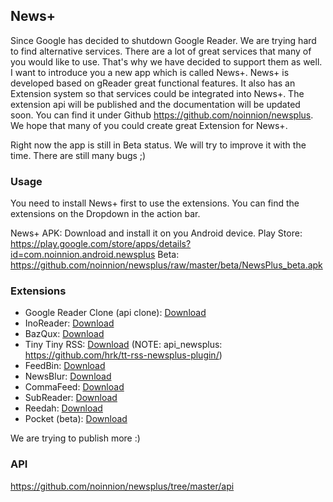 News+
-----------
Since Google has decided to shutdown Google Reader. We are trying hard to find alternative services. There are a lot of great services that many of you would like to use. That's why we have decided to support them as well. I want to introduce you a new app which is called News+. News+ is developed based on gReader great functional features. It also has an Extension system so that services could be integrated into News+. The extension api will be published and the documentation will be updated soon. You can find it under Github https://github.com/noinnion/newsplus. We hope that many of you could create great Extension for News+.

Right now the app is still in Beta status. We will try to improve it with the time. There are still many bugs ;)

### Usage

You need to install News+ first to use the extensions. You can find the extensions on the Dropdown in the action bar.

News+ APK: Download and install it on you Android device.
Play Store: https://play.google.com/store/apps/details?id=com.noinnion.android.newsplus
Beta: https://github.com/noinnion/newsplus/raw/master/beta/NewsPlus_beta.apk

### Extensions

* Google Reader Clone (api clone): [Download](https://github.com/noinnion/newsplus/raw/master/beta/GoogleReaderClone_beta.apk?raw=true)
* InoReader: [Download](https://play.google.com/store/apps/details?id=com.noinnion.android.newsplus.extension.inoreader)
* BazQux: [Download](https://play.google.com/store/apps/details?id=com.noinnion.android.newsplus.extension.bazqux)
* Tiny Tiny RSS: [Download](https://play.google.com/store/apps/details?id=com.noinnion.android.newsplus.extension.ttrss) (NOTE: api_newsplus: https://github.com/hrk/tt-rss-newsplus-plugin/)
* FeedBin: [Download](https://play.google.com/store/apps/details?id=com.noinnion.android.newsplus.extension.feedbin)
* NewsBlur: [Download](https://play.google.com/store/apps/details?id=com.asafge.newsblurplus)
* CommaFeed: [Download](https://github.com/Athou/commafeed-newsplus)
* SubReader: [Download](http://subreader.com/static/files/SubReaderExtension.apk)
* Reedah: [Download](http://www.reedah.com/ReedahExtension.apk)
* Pocket (beta): [Download](https://play.google.com/store/apps/details?id=com.asafge.pocketplus)

We are trying to publish more :)

### API
https://github.com/noinnion/newsplus/tree/master/api
